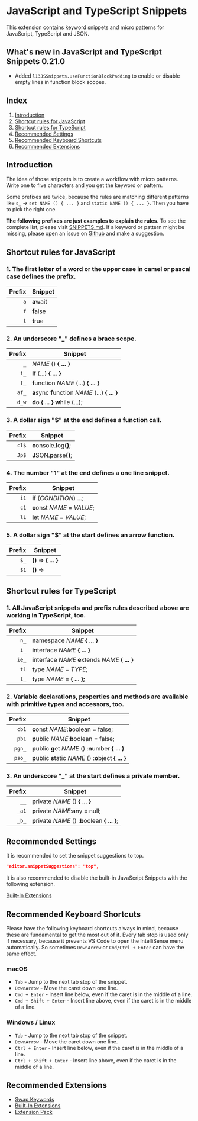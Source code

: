 # JavaScript and TypeScript Snippets

This extension contains keyword snippets and micro patterns for JavaScript, TypeScript and JSON.

## What's new in JavaScript and TypeScript Snippets 0.21.0

- Added `l13JSSnippets.useFunctionBlockPadding` to enable or disable empty lines in function block scopes.

## Index

1. [Introduction](#introduction)
1. [Shortcut rules for JavaScript](#shortcut-rules-for-javascript)
1. [Shortcut rules for TypeScript](#shortcut-rules-for-typescript)
1. [Recommended Settings](#recommended-settings)
1. [Recommended Keyboard Shortcuts](#recommended-keyboard-shortcuts)
1. [Recommended Extensions](#recommended-extensions)

## Introduction

The idea of those snippets is to create a workflow with micro patterns. Write one to five characters and you get the keyword or pattern.

Some prefixes are twice, because the rules are matching different patterns like `s_` -> `set NAME () { ... }` and `static NAME () { ... }`. Then you have to pick the right one.

__The following prefixes are just examples to explain the rules.__ To see the complete list, please visit [SNIPPETS.md](https://github.com/L13/vscode-js-snippets/blob/master/SNIPPETS.md). If a keyword or pattern might be missing, please open an issue on [Github](https://github.com/L13/vscode-js-snippets/issues) and make a suggestion.

## Shortcut rules for JavaScript

### 1. The first letter of a word or the upper case in camel or pascal case defines the prefix.

| Prefix  | Snippet |
| -------:| ------- |
| `a`     | <b>a</b>wait |
| `f`     | <b>f</b>alse |
| `t`     | <b>t</b>rue |

### 2. An underscore "\_" defines a brace scope.

| Prefix  | Snippet |
| -------:| ------- |
| `_`     | <i>NAME</i> () <b>{ ... }</b> |
| `i_`    | <b>i</b>f (...) <b>{ ... }</b> |
| `f_`    | <b>f</b>unction <i>NAME</i> (...) <b>{ ... }</b> |
| `af_`   | <b>a</b>sync <b>f</b>unction <i>NAME</i> (...) <b>{ ... }</b> |
| `d_w`   | <b>d</b>o <b>{ ... }</b> <b>w</b>hile (...); |

### 3. A dollar sign "$" at the end defines a function call.

| Prefix  | Snippet |
| -------:| ------- |
| `cl$`   | <b>c</b>onsole.<b>l</b>og<b>()</b>; |
| `Jp$`   | <b>J</b>SON.<b>p</b>arse<b>()</b>; |

### 4. The number "1" at the end defines a one line snippet.

| Prefix  | Snippet |
| -------:| ------- |
| `i1`    | <b>i</b>f (<i>CONDITION</i>) ...; |
| `c1`    | <b>c</b>onst <i>NAME</i> = <i>VALUE</i>; |
| `l1`    | <b>l</b>et <i>NAME</i> = <i>VALUE</i>; |

### 5. A dollar sign "$" at the start defines an arrow function.

| Prefix  | Snippet |
| -------:| ------- |
| `$_`    | <b>()</b> => <b>{ ... }</b> |
| `$1`    | <b>()</b> => |

## Shortcut rules for TypeScript

### 1. All JavaScript snippets and prefix rules described above are working in TypeScript, too.

| Prefix  | Snippet |
| -------:| ------- |
| `n_`    | <b>n</b>amespace <i>NAME</i> <b>{ ... }</b> |
| `i_`    | <b>i</b>nterface <i>NAME</i> <b>{ ... }</b> |
| `ie_`   | <b>i</b>nterface <i>NAME</i> <b>e</b>xtends <i>NAME</i> <b>{ ... }</b> |
| `t1`    | <b>t</b>ype <i>NAME</i> = <i>TYPE</i>; |
| `t_`    | <b>t</b>ype <i>NAME</i> = <b>{ ... };</b> |

### 2. Variable declarations, properties and methods are available with primitive types and accessors, too.

| Prefix  | Snippet |
| -------:| ------- |
| `cb1`   | <b>c</b>onst <i>NAME</i>:<b>b</b>oolean = false; |
| `pb1`   | <b>p</b>ublic <i>NAME</i>:<b>b</b>oolean = false; |
| `pgn_`  | <b>p</b>ublic <b>g</b>et <i>NAME</i> () :<b>n</b>umber <b>{ ... }</b> |
| `pso_`  | <b>p</b>ublic <b>s</b>tatic <i>NAME</i> () :<b>o</b>bject <b>{ ... }</b> |

### 3. An underscore "\_" at the start defines a private member.

| Prefix  | Snippet |
| -------:| ------- |
| `__`   | <b>p</b>rivate <i>NAME</i> () <b>{ ... }</b> |
| `_a1`   | <b>p</b>rivate <i>NAME</i>:<b>a</b>ny = null; |
| `_b_`   | <b>p</b>rivate <i>NAME</i> () :<b>b</b>oolean <b>{ ... }</b>; |

## Recommended Settings

It is recommended to set the snippet suggestions to top.

```json
"editor.snippetSuggestions": "top",
```

It is also recommended to disable the built-in JavaScript Snippets with the following extension.

[Built-In Extensions](https://marketplace.visualstudio.com/items?itemName=L13RARY.l13-built-in-extensions)

## Recommended Keyboard Shortcuts

Please have the following keyboard shortcuts always in mind, because these are fundamental to get the most out of it. Every tab stop is used only if necessary, because it prevents VS Code to open the IntelliSense menu automatically. So sometimes `DownArrow` or `Cmd/Ctrl + Enter` can have the same effect.

### macOS

* `Tab` - Jump to the next tab stop of the snippet.
* `DownArrow` - Move the caret down one line.
* `Cmd + Enter` - Insert line below, even if the caret is in the middle of a line.
* `Cmd + Shift + Enter` - Insert line above, even if the caret is in the middle of a line.

### Windows / Linux

* `Tab` - Jump to the next tab stop of the snippet.
* `DownArrow` - Move the caret down one line.
* `Ctrl + Enter` - Insert line below, even if the caret is in the middle of a line.
* `Ctrl + Shift + Enter` - Insert line above, even if the caret is in the middle of a line.

## Recommended Extensions

- [Swap Keywords](https://marketplace.visualstudio.com/items?itemName=L13RARY.l13-swap)
- [Built-In Extensions](https://marketplace.visualstudio.com/items?itemName=L13RARY.l13-built-in-extensions)
- [Extension Pack](https://marketplace.visualstudio.com/items?itemName=L13RARY.l13-extension-pack)